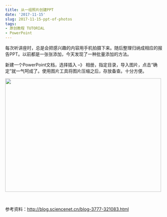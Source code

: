 ```yaml
---
title: 从一组照片创建PPT
date: '2017-11-15'
slug: 2017-11-15-ppt-of-photos
tags:
- 原创教程 TUTORIAL
- PowerPoint
---
```



每次听讲座时，总是会把感兴趣的内容用手机拍摄下来。随后整理归纳成相应的报告PPT。以前都是一张张添加，今天发现了一种批量添加的方法。

新建一个PowerPoint文档，选择插入 –》
相册，指定目录，导入图片，点击“确定”就一气呵成了。使用图片工具将图片压缩之后，存放备查。十分方便。

<img src="http://bio-spring.top/wp-content/uploads/2017/11/插入相册-500x363.png" class="alignnone size-medium wp-image-901" sizes="(max-width: 500px) 100vw, 500px" srcset="http://bio-spring.top/wp-content/uploads/2017/11/插入相册-500x363.png 500w, http://bio-spring.top/wp-content/uploads/2017/11/插入相册.png 648w" width="500" height="363" />

 

参考资料：http://blog.sciencenet.cn/blog-3777-321083.html

